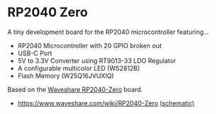 # RP2040 Zero

A tiny development board for the RP2040 microcontroller featuring...

- RP2040 Microcontroller with 20 GPIO broken out
- USB-C Port
- 5V to 3.3V Converter using RT9013-33 LDO Regulator
- A configurable multicolor LED (WS2812B)
- Flash Memory (W25Q16JVUXIQ)

Based on the [Waveshare RP2040-Zero](https://www.waveshare.com/wiki/RP2040-Zero) board.

- https://www.waveshare.com/wiki/RP2040-Zero [(schematic)](https://files.waveshare.com/upload/4/4c/RP2040_Zero.pdf)
